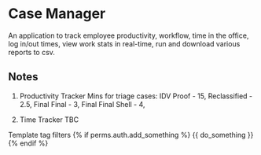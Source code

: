 # Case Manager

An application to track employee productivity, workflow, time in the office, log in/out times, view work stats in real-time, run and download various reports to csv.

## Notes

1. Productivity Tracker
Mins for triage cases:
IDV Proof - 15,
Reclassified - 2.5,
Final Final - 3,
Final Final Shell - 4,

2. Time Tracker
TBC


Template tag filters
{% if perms.auth.add_something %}
 {{ do_something }}
{% endif %}

